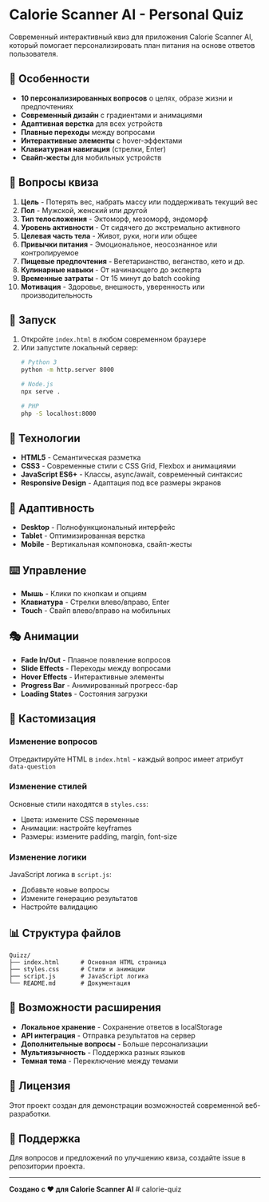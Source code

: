 # Calorie Scanner AI - Personal Quiz

Современный интерактивный квиз для приложения Calorie Scanner AI, который помогает персонализировать план питания на основе ответов пользователя.

## 🎯 Особенности

- **10 персонализированных вопросов** о целях, образе жизни и предпочтениях
- **Современный дизайн** с градиентами и анимациями
- **Адаптивная верстка** для всех устройств
- **Плавные переходы** между вопросами
- **Интерактивные элементы** с hover-эффектами
- **Клавиатурная навигация** (стрелки, Enter)
- **Свайп-жесты** для мобильных устройств

## 📱 Вопросы квиза

1. **Цель** - Потерять вес, набрать массу или поддерживать текущий вес
2. **Пол** - Мужской, женский или другой
3. **Тип телосложения** - Эктоморф, мезоморф, эндоморф
4. **Уровень активности** - От сидячего до экстремально активного
5. **Целевая часть тела** - Живот, руки, ноги или общее
6. **Привычки питания** - Эмоциональное, неосознанное или контролируемое
7. **Пищевые предпочтения** - Вегетарианство, веганство, кето и др.
8. **Кулинарные навыки** - От начинающего до эксперта
9. **Временные затраты** - От 15 минут до batch cooking
10. **Мотивация** - Здоровье, внешность, уверенность или производительность

## 🚀 Запуск

1. Откройте `index.html` в любом современном браузере
2. Или запустите локальный сервер:
   ```bash
   # Python 3
   python -m http.server 8000
   
   # Node.js
   npx serve .
   
   # PHP
   php -S localhost:8000
   ```

## 🎨 Технологии

- **HTML5** - Семантическая разметка
- **CSS3** - Современные стили с CSS Grid, Flexbox и анимациями
- **JavaScript ES6+** - Классы, async/await, современный синтаксис
- **Responsive Design** - Адаптация под все размеры экранов

## 📱 Адаптивность

- **Desktop** - Полнофункциональный интерфейс
- **Tablet** - Оптимизированная верстка
- **Mobile** - Вертикальная компоновка, свайп-жесты

## ⌨️ Управление

- **Мышь** - Клики по кнопкам и опциям
- **Клавиатура** - Стрелки влево/вправо, Enter
- **Touch** - Свайп влево/вправо на мобильных

## 🎭 Анимации

- **Fade In/Out** - Плавное появление вопросов
- **Slide Effects** - Переходы между вопросами
- **Hover Effects** - Интерактивные элементы
- **Progress Bar** - Анимированный прогресс-бар
- **Loading States** - Состояния загрузки

## 🔧 Кастомизация

### Изменение вопросов
Отредактируйте HTML в `index.html` - каждый вопрос имеет атрибут `data-question`

### Изменение стилей
Основные стили находятся в `styles.css`:
- Цвета: измените CSS переменные
- Анимации: настройте keyframes
- Размеры: измените padding, margin, font-size

### Изменение логики
JavaScript логика в `script.js`:
- Добавьте новые вопросы
- Измените генерацию результатов
- Настройте валидацию

## 📊 Структура файлов

```
Quizz/
├── index.html      # Основная HTML страница
├── styles.css      # Стили и анимации
├── script.js       # JavaScript логика
└── README.md       # Документация
```

## 🌟 Возможности расширения

- **Локальное хранение** - Сохранение ответов в localStorage
- **API интеграция** - Отправка результатов на сервер
- **Дополнительные вопросы** - Больше персонализации
- **Мультиязычность** - Поддержка разных языков
- **Темная тема** - Переключение между темами

## 📝 Лицензия

Этот проект создан для демонстрации возможностей современной веб-разработки.

## 🤝 Поддержка

Для вопросов и предложений по улучшению квиза, создайте issue в репозитории проекта.

---

**Создано с ❤️ для Calorie Scanner AI** # calorie-quiz
